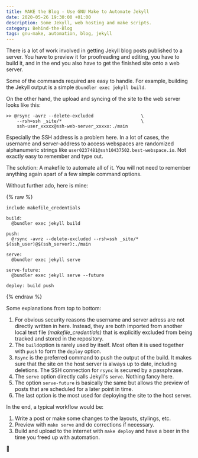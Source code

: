 ```yaml
---
title: MAKE the Blog - Use GNU Make to Automate Jekyll
date: 2020-05-26 19:30:00 +01:00
description: Some Jekyll, web hosting and make scripts.
category: Behind-the-Blog
tags: gnu-make, automation, blog, jekyll
---
```

There is a lot of work involved in getting Jekyll blog posts published to a server. You have to preview it for proofreading and editing, you have to build it, and in the end you also have to get the finished site onto a web server.

Some of the commands required are easy to handle. For example, building the Jekyll output is a simple `@bundler exec jekyll build`.

On the other hand, the upload and syncing of the site to the web server looks like this:
```
>> @rsync -avrz --delete-excluded                  \
    --rsh=ssh _site/*                              \
    ssh-user_xxxxx@ssh-web-server_xxxxx:./main     
```

Especially the SSH address is a problem here. In a lot of cases, the username and server-address to access webspaces are randomized alphanumeric strings like `user0237481@ssh10437502.best-webspace.io`. Not exactly easy to remember and type out.

The solution: A makefile to automate all of it. You will not need to remember anything again apart of a few simple command options.

Without further ado, here is mine:

{% raw %}
```make
include makefile_credentials

build:
  @bundler exec jekyll build

push:
  @rsync -avrz --delete-excluded --rsh=ssh _site/* $(ssh_user)@$(ssh_server):./main

serve:
  @bundler exec jekyll serve

serve-future:
  @bundler exec jekyll serve --future

deploy: build push
```
{% endraw %}

Some explanations from top to bottom:

1. For obvious security reasons the username and server adress are not directly written in here. Instead, they are both imported from another local text file *(makefile_credentials)* that is explicitly excluded from being tracked and stored in the repository.
2. The `build`option is rarely used by itself. Most often it is used together with `push` to form the `deploy` option.
3. `Rsync` is the preferred command to push the output of the build. It makes sure that the site on the host server is always up to date, including deletions. The SSH connection for `rsync` is secured by a passphrase.
4. The `serve` option directly calls Jekyll's `serve`. Nothing fancy here.
5. The option `serve-future` is basically the same but allows the preview of posts that are scheduled for a later point in time.
6. The last option is the most used for deploying the site to the host server.

In the end, a typical workflow would be:

1. Write a post or make some changes to the layouts, stylings, etc.
2. Preview with `make serve` and do corrections if necessary.
3. Build and upload to the internet with `make deploy` and have a beer in the time you freed up with automation.

&#x1F916;
